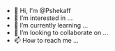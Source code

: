- 👋 Hi, I’m @Pshekaff
- 👀 I’m interested in ...
- 🌱 I’m currently learning ...
- 💞️ I’m looking to collaborate on ...
- 📫 How to reach me ...

<!---
Pshekaff/Pshekaff is a ✨ special ✨ repository because its `README.md` (this file) appears on your GitHub profile.
You can click the Preview link to take a look at your changes.
--->
